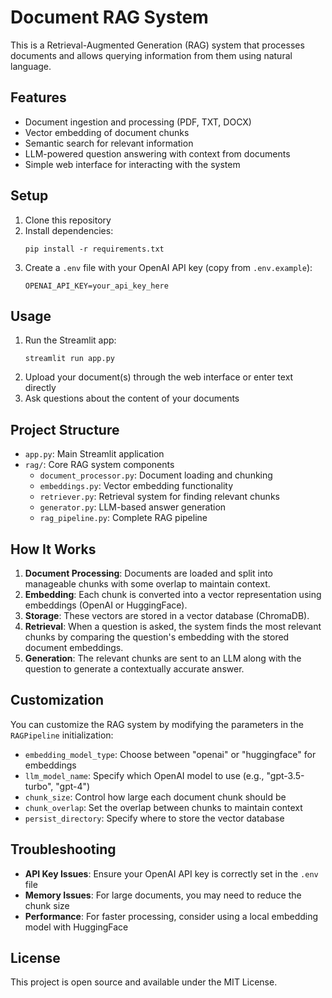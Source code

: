 # Document RAG System

This is a Retrieval-Augmented Generation (RAG) system that processes documents and allows querying information from them using natural language.

## Features

- Document ingestion and processing (PDF, TXT, DOCX)
- Vector embedding of document chunks
- Semantic search for relevant information
- LLM-powered question answering with context from documents
- Simple web interface for interacting with the system

## Setup

1. Clone this repository
2. Install dependencies:
   ```
   pip install -r requirements.txt
   ```
3. Create a `.env` file with your OpenAI API key (copy from `.env.example`):
   ```
   OPENAI_API_KEY=your_api_key_here
   ```

## Usage

1. Run the Streamlit app:
   ```
   streamlit run app.py
   ```
2. Upload your document(s) through the web interface or enter text directly
3. Ask questions about the content of your documents

## Project Structure

- `app.py`: Main Streamlit application
- `rag/`: Core RAG system components
  - `document_processor.py`: Document loading and chunking
  - `embeddings.py`: Vector embedding functionality
  - `retriever.py`: Retrieval system for finding relevant chunks
  - `generator.py`: LLM-based answer generation
  - `rag_pipeline.py`: Complete RAG pipeline

## How It Works

1. **Document Processing**: Documents are loaded and split into manageable chunks with some overlap to maintain context.
2. **Embedding**: Each chunk is converted into a vector representation using embeddings (OpenAI or HuggingFace).
3. **Storage**: These vectors are stored in a vector database (ChromaDB).
4. **Retrieval**: When a question is asked, the system finds the most relevant chunks by comparing the question's embedding with the stored document embeddings.
5. **Generation**: The relevant chunks are sent to an LLM along with the question to generate a contextually accurate answer.

## Customization

You can customize the RAG system by modifying the parameters in the `RAGPipeline` initialization:

- `embedding_model_type`: Choose between "openai" or "huggingface" for embeddings
- `llm_model_name`: Specify which OpenAI model to use (e.g., "gpt-3.5-turbo", "gpt-4")
- `chunk_size`: Control how large each document chunk should be
- `chunk_overlap`: Set the overlap between chunks to maintain context
- `persist_directory`: Specify where to store the vector database

## Troubleshooting

- **API Key Issues**: Ensure your OpenAI API key is correctly set in the `.env` file
- **Memory Issues**: For large documents, you may need to reduce the chunk size
- **Performance**: For faster processing, consider using a local embedding model with HuggingFace

## License

This project is open source and available under the MIT License.
